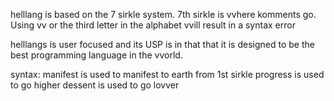helllang is based on the 7 sirkle system.
7th sirkle is vvhere komments go.
Using vv or the third letter in the alphabet vvill result in a syntax error

helllangs is user focused and its USP is in that that it is designed to be the best programming language in the vvorld.

syntax: 
manifest is used to manifest to earth from 1st sirkle 
progress is used to go higher
dessent is used to go lovver
